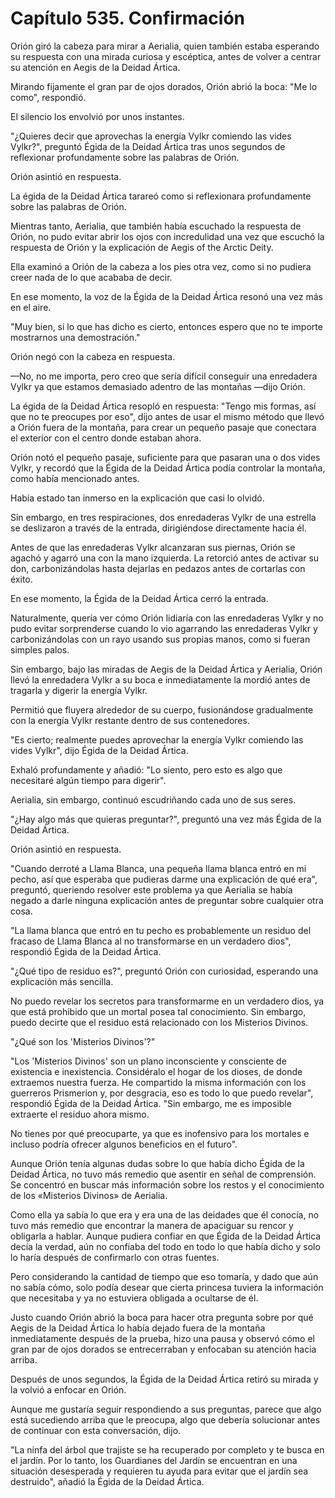 
# Capítulo 535. Confirmación


Orión giró la cabeza para mirar a Aerialia, quien también estaba esperando su respuesta con una mirada curiosa y escéptica, antes de volver a centrar su atención en Aegis de la Deidad Ártica.

Mirando fijamente el gran par de ojos dorados, Orión abrió la boca: "Me lo como", respondió.

El silencio los envolvió por unos instantes.

"¿Quieres decir que aprovechas la energía Vylkr comiendo las vides Vylkr?", preguntó Égida de la Deidad Ártica tras unos segundos de reflexionar profundamente sobre las palabras de Orión.

Orión asintió en respuesta.

La égida de la Deidad Ártica tarareó como si reflexionara profundamente sobre las palabras de Orión.

Mientras tanto, Aerialia, que también había escuchado la respuesta de Orión, no pudo evitar abrir los ojos con incredulidad una vez que escuchó la respuesta de Orión y la explicación de Aegis of the Arctic Deity.

Ella examinó a Orión de la cabeza a los pies otra vez, como si no pudiera creer nada de lo que acababa de decir.

En ese momento, la voz de la Égida de la Deidad Ártica resonó una vez más en el aire.

"Muy bien, si lo que has dicho es cierto, entonces espero que no te importe mostrarnos una demostración."

Orión negó con la cabeza en respuesta.

—No, no me importa, pero creo que sería difícil conseguir una enredadera Vylkr ya que estamos demasiado adentro de las montañas —dijo Orión.

La égida de la Deidad Ártica resopló en respuesta: "Tengo mis formas, así que no te preocupes por eso", dijo antes de usar el mismo método que llevó a Orión fuera de la montaña, para crear un pequeño pasaje que conectara el exterior con el centro donde estaban ahora.

Orión notó el pequeño pasaje, suficiente para que pasaran una o dos vides Vylkr, y recordó que la Égida de la Deidad Ártica podía controlar la montaña, como había mencionado antes.

Había estado tan inmerso en la explicación que casi lo olvidó.

Sin embargo, en tres respiraciones, dos enredaderas Vylkr de una estrella se deslizaron a través de la entrada, dirigiéndose directamente hacia él.

Antes de que las enredaderas Vylkr alcanzaran sus piernas, Orión se agachó y agarró una con la mano izquierda. La retorció antes de activar su don, carbonizándolas hasta dejarlas en pedazos antes de cortarlas con éxito.

En ese momento, la Égida de la Deidad Ártica cerró la entrada.

Naturalmente, quería ver cómo Orión lidiaría con las enredaderas Vylkr y no pudo evitar sorprenderse cuando lo vio agarrando las enredaderas Vylkr y carbonizándolas con un rayo usando sus propias manos, como si fueran simples palos.

Sin embargo, bajo las miradas de Aegis de la Deidad Ártica y Aerialia, Orión llevó la enredadera Vylkr a su boca e inmediatamente la mordió antes de tragarla y digerir la energía Vylkr.

Permitió que fluyera alrededor de su cuerpo, fusionándose gradualmente con la energía Vylkr restante dentro de sus contenedores.

"Es cierto; realmente puedes aprovechar la energía Vylkr comiendo las vides Vylkr", dijo Égida de la Deidad Ártica.

Exhaló profundamente y añadió: "Lo siento, pero esto es algo que necesitaré algún tiempo para digerir".

Aerialia, sin embargo, continuó escudriñando cada uno de sus seres.

"¿Hay algo más que quieras preguntar?", preguntó una vez más Égida de la Deidad Ártica.

Orión asintió en respuesta.

"Cuando derroté a Llama Blanca, una pequeña llama blanca entró en mi pecho, así que esperaba que pudieras darme una explicación de qué era", preguntó, queriendo resolver este problema ya que Aerialia se había negado a darle ninguna explicación antes de preguntar sobre cualquier otra cosa.

"La llama blanca que entró en tu pecho es probablemente un residuo del fracaso de Llama Blanca al no transformarse en un verdadero dios", respondió Égida de la Deidad Ártica.

"¿Qué tipo de residuo es?", preguntó Orión con curiosidad, esperando una explicación más sencilla.

No puedo revelar los secretos para transformarme en un verdadero dios, ya que está prohibido que un mortal posea tal conocimiento. Sin embargo, puedo decirte que el residuo está relacionado con los Misterios Divinos.

"¿Qué son los 'Misterios Divinos'?"

"Los 'Misterios Divinos' son un plano inconsciente y consciente de existencia e inexistencia. Considéralo el hogar de los dioses, de donde extraemos nuestra fuerza. He compartido la misma información con los guerreros Prismerion y, por desgracia, eso es todo lo que puedo revelar", respondió Égida de la Deidad Ártica. "Sin embargo, me es imposible extraerte el residuo ahora mismo.

No tienes por qué preocuparte, ya que es inofensivo para los mortales e incluso podría ofrecer algunos beneficios en el futuro".

Aunque Orión tenía algunas dudas sobre lo que había dicho Égida de la Deidad Ártica, no tuvo más remedio que asentir en señal de comprensión. Se concentró en buscar más información sobre los restos y el conocimiento de los «Misterios Divinos» de Aerialia.

Como ella ya sabía lo que era y era una de las deidades que él conocía, no tuvo más remedio que encontrar la manera de apaciguar su rencor y obligarla a hablar. Aunque pudiera confiar en que Égida de la Deidad Ártica decía la verdad, aún no confiaba del todo en todo lo que había dicho y solo lo haría después de confirmarlo con otras fuentes.

Pero considerando la cantidad de tiempo que eso tomaría, y dado que aún no sabía cómo, solo podía desear que cierta princesa tuviera la información que necesitaba y ya no estuviera obligada a ocultarse de él.

Justo cuando Orión abrió la boca para hacer otra pregunta sobre por qué Aegis de la Deidad Ártica lo había dejado fuera de la montaña inmediatamente después de la prueba, hizo una pausa y observó cómo el gran par de ojos dorados se entrecerraban y enfocaban su atención hacia arriba.

Después de unos segundos, la Égida de la Deidad Ártica retiró su mirada y la volvió a enfocar en Orión.

Aunque me gustaría seguir respondiendo a sus preguntas, parece que algo está sucediendo arriba que le preocupa, algo que debería solucionar antes de continuar con esta conversación, dijo.

"La ninfa del árbol que trajiste se ha recuperado por completo y te busca en el jardín. Por lo tanto, los Guardianes del Jardín se encuentran en una situación desesperada y requieren tu ayuda para evitar que el jardín sea destruido", añadió la Égida de la Deidad Ártica.